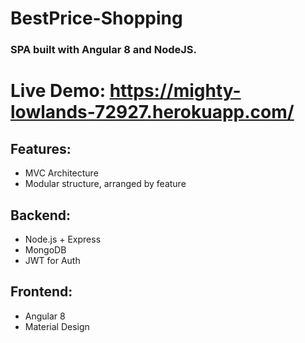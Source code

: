 ﻿# BestPrice-Shopping
### SPA built with Angular 8 and NodeJS.
# Live Demo: https://mighty-lowlands-72927.herokuapp.com/


## Features:
* MVC Architecture
* Modular structure, arranged by feature

## Backend:
* Node.js + Express
* MongoDB
* JWT for Auth

## Frontend:
* Angular 8
* Material Design
